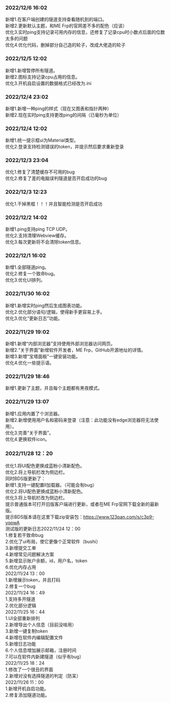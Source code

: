 <a name="N5D32"></a>
### 2022/12/6 16:02
新增1.在客户端创建的隧道支持查看随机到的端口。<br />新增2.更新默认主题，和ME Frp的官网差不多的配色（应该）<br />优化3.实时ping支持记录可用内存的信息，还修复了记录cpu时小数点后面的位数太多的问题<br />优化4.优化代码，删掉部分自己造的轮子，改成大佬造的轮子
<a name="S3XNX"></a>
### 2022/12/5 12:02
新增1.新增暂停所有隧道。<br />新增2.图标支持记录cpu占用的信息。<br />优化3.开机自启设置的数据格式已经改为.ini  
<a name="WQKdH"></a>
### 2022/12/4 23:02
新增1.新增一种ping的样式（现在又图表和指针两种）<br />新增2.现在实时ping支持更改ping的间隔（已毫秒为单位）  
<a name="Xa6Ws"></a>
### 2022/12/4 12:02
新增1.统一提示框ui为Material类型。<br />优化2.登录支持检测错误的token，并提示然后要求重新登录  
<a name="O7Ti5"></a>
### 2022/12/3 23:04
优化1.修复了清楚缓存不可用的bug<br />优化2.修复了差的电脑误判隧道是否开启成功的bug  
<a name="f0mET"></a>
### 2022/12/3 12:23
优化1.干掉黑框！！！并且智能检测是否开启成功  
<a name="l4e42"></a>
### 2022/12/2 14:02
新增1.ping支持ping TCP UDP。<br />优化2.支持清理Webview缓存。<br />优化3.每次更新将不会清除token信息。
<a name="qqXzv"></a>
### 2022/12/1 16:02
新增1.全部隧道ping。<br />优化2.修复一个致命bug。<br />优化3.优化UI排列。

<a name="VHytg"></a>
### 2022/11/30 16:02
新增1.新增实时ping然后生成图表功能。<br />优化2.优化部分语句/逻辑，使得新手更容易上手。<br />优化3.优化“更新日志”功能。

<a name="Q9ui1"></a>
### 2022/11/29  19:02
新增1.新增“内部浏览器”支持使用外部浏览器访问网页。 <br />新增2.“关于界面”新增软件开发者，ME Frp，GitHub开源地址的详情。<br />新增3.新增“宝塔面板”一键安装功能。<br />优化4.优化一些提示语。
<a name="WG9G0"></a>
### 2022/11/29  18:46
新增1.更新了主题，并且每个主题都有黑夜模式。  
<a name="pDK2a"></a>
### 2022/11/29  13:07
新增1.应用内置了个浏览器。 <br />新增2.新增使用用户名和密码来登录（注意：此功能没有edge浏览器将无法使用）。<br />优化3.完善“关于界面”。<br />优化4.更换软件icon。
<a name="SF1hl"></a>
### 2022/11/28  12：20
优化1.将UI配色更换成蓝粉小清新配色。<br />优化2.将上导航栏改为侧边栏。<br />     同时BDS版更新了：<br />新增1.支持一键配置ll加载器。（可能会有bug）<br />优化2.将UI配色更换成蓝粉小清新配色。<br />优化3.将上导航栏改为侧边栏。<br />提示普通版本可打开旧版客户端进行更新，或者在ME Frp官网下载全新的最新版。<br />提示BDS版本请在这里下载zip安装包：https://www.123pan.com/s/c3p9-vqpwA  
测试版的更新日志2022/11/24 12：00<br />1.修复若干致命bug<br />2.优化了ui布局，使它更像个正常软件（bushi）<br />3.新增提交工单<br />4.新增常见问题解决方案<br />5.新增显示账户余额，id，用户名，token<br />6.优化内存占用<br />2022/11/24 13：00<br />1.新增展示token，并且打码<br />2.修复一个bug<br />2022/11/24 16：49<br />1.支持多开隧道<br />2.优化部分逻辑<br />2022/11/25 16：44<br />1.UI全部重新排列<br />2.新增导出个人信息（目前没啥用）<br />3.新增一键复制token<br />4.新增在软件内编辑配置文件<br />5.新增日志功能<br />6.个人信息增加展示邮箱，注册时间<br />7.可以在软件内新建隧道（似乎有bug）<br />2022/11/25 18：24<br />1.修改了一个很丑的界面<br />2.新增对没有选择隧道的判定（防呆）<br />2022/11/26 11：00<br />1.新增开机自启功能。<br />2.修复添加隧道功能。
